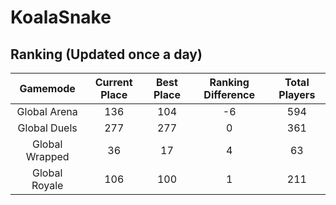 # KoalaSnake

## Ranking (Updated once a day)
| Gamemode | Current Place | Best Place | Ranking Difference | Total Players |
|:--------:|:-------------:|:----------:|:------------------:|:-------------:|
| Global Arena | 136 | 104 | -6 | 594 |
| Global Duels | 277 | 277 | 0 | 361 |
| Global Wrapped | 36 | 17 | 4 | 63 |
| Global Royale | 106 | 100 | 1 | 211 |

